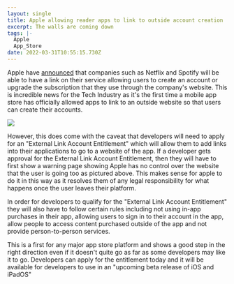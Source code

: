 ```yaml
---
layout: single
title: Apple allowing reader apps to link to outside account creation
excerpt: The walls are coming down
tags: |-
  Apple
  App_Store
date: 2022-03-31T10:55:15.730Z
---
```

Apple have [announced](https://developer.apple.com/support/reader-apps/) that companies such as Netflix and Spotify will be able to have a link on their service allowing users to create an account or upgrade the subscription that they use through the company's website. This is incredible news for the Tech Industry as it's the first time a mobile app store has officially allowed apps to link to an outside website so that users can create their accounts.

![](https://www.dynamicdigitalworld.co.uk/assets/images/AppleWebsitePassThrough.png)

However, this does come with the caveat that developers will need to apply for an "External Link Account Entitlement" which will allow them to add links into their applications to go to a website of the app. If a developer gets approval for the External Link Account Entitlement, then they will have to first show a warning page showing Apple has no control over the website that the user is going too as pictured above. This makes sense for apple to do it in this way as it resolves them of any legal responsibility for what happens once the user leaves their platform.

In order for developers to qualify for the "External Link Account Entitlement" they will also have to follow certain rules including not using in-app purchases in their app, allowing users to sign in to their account in the app, allow people to access content purchased outside of the app and not provide person-to-person services.

This is a first for any major app store platform and shows a good step in the right direction even if it doesn't quite go as far as some developers may like it to go. Developers can apply for the entitlement today and it will be available for developers to use in an "upcoming beta release of iOS and iPadOS"